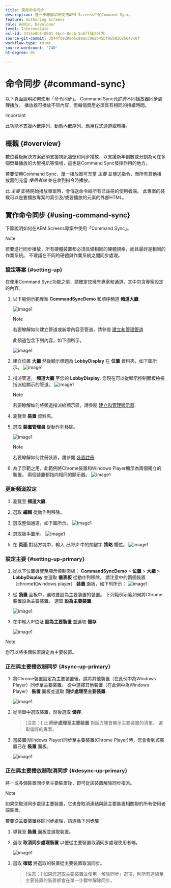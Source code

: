 ```yaml
---
title: 使用命令同步
description: 進一步瞭解如何使用AEM Screens中的Command Sync。
feature: Authoring Screens
role: Admin, Developer
level: Intermediate
exl-id: 3314e0b5-0001-4bce-8ec6-5a6ffbb20f7b
source-git-commit: 3b44fd920dd6c98ecc0e2b45bf95b81685647c0f
workflow-type: tm+mt
source-wordcount: '740'
ht-degree: 0%

---
```


# 命令同步 {#command-sync}

以下頁面說明如何使用「命令同步」。 Command Sync允許跨不同播放器同步處理播放。 播放器可播放不同內容，但每個資產必須具有相同的持續時間。

>[!IMPORTANT]
>
>此功能不支援內嵌序列、動態內嵌序列、應用程式通道或轉接。

## 概觀 {#overview}

數位看板解決方案必須支援視訊牆壁和同步播放，以支援新年倒數或分割為可在多個熒幕播放的大型視訊等情境，這也是Command Sync發揮作用的地方。

若要使用Command Sync，單一播放器可充當 *主要* 並傳送指令，而所有其他播放器則充當 *使用者端* 並在收到指令時播放。

此 *主要* 即將開始播放專案時，會傳送命令給所有已註冊的使用者端。 此專案的裝載可以是要播放專案的索引及/或要播放的元素的外部HTML。

## 實作命令同步 {#using-command-sync}

下節說明如何在AEM Screens專案中使用「Command Sync」。

>[!NOTE]
>
>若要進行同步播放，所有硬體裝置都必須具備相同的硬體規格，而且最好是相同的作業系統。 不建議在不同的硬體與作業系統之間同步處理。

### 設定專案 {#setting-up}

在使用Command Sync功能之前，請確定您擁有專案和通道，其中包含專案設定的內容。

1. 以下範例示範專案 **CommandSyncDemo** 和順序頻道 **頻道大廳**.

   ![image1](assets/command-sync/command-sync1-1.png)

   >[!NOTE]
   >
   >若要瞭解如何建立管道或新增內容至管道，請參閱 [建立和管理管道](/help/user-guide/managing-channels.md)

   此頻道包含下列內容，如下圖所示。

   ![image1](assets/command-sync/command-sync2-1.png)

1. 建立位置 **大廳** 然後顯示標題為 **LobbyDisplay** 在 **位置** 資料夾，如下圖所示。
   ![image1](assets/command-sync/command-sync3-1.png)

1. 指派管道， **頻道大廳** 至您的 **LobbyDisplay**. 您現在可以從顯示控制面板檢視指派給顯示的管道。
   ![image1](assets/command-sync/command-sync4-1.png)

   >[!NOTE]
   >
   >若要瞭解如何將頻道指派給顯示區，請參閱 [建立和管理顯示器](/help/user-guide/managing-displays.md).

1. 瀏覽至 **裝置** 資料夾。
1. 選取 **裝置管理員** 從動作列移除。

   ![image1](assets/command-sync5.png)

   >[!NOTE]
   >
   >若要瞭解如何註冊裝置，請參閱 [裝置註冊](/help/user-guide/device-registration.md)

1. 為了示範之用，此範例將Chrome裝置和Windows Player顯示為兩個獨立的裝置。 兩個裝置都指向相同的顯示器。
   ![image1](assets/command-sync6.png)

### 更新頻道設定

1. 瀏覽至 **頻道大廳**.
1. 選取 **編輯** 從動作列移除。
1. 選取整個通道，如下圖所示。
   ![image1](assets/command-sync/command-sync7-1.png)

1. 選取扳手圖示。
   ![image1](assets/command-sync/command-sync8-1.png)

1. 在 **頁面** 對話方塊中，輸入 *已同步* 中的關鍵字 **策略** 欄位。
   ![image1](assets/command-sync/command-sync9-1.png)


### 設定主要 {#setting-up-primary}

1. 從以下位置導覽至顯示控制面板： **CommandSyncDemo** > **位置**  > **大廳** > **LobbyDisplay** 並選取 **儀表板** 從動作列移除。
請注意中的兩個裝置（chrome和windows player） **裝置** 面板，如下列所示：
   ![image1](assets/command-sync/command-sync10-1.png)

1. 從 **裝置** 面板中，選取要設為主要裝置的裝置。 下列範例示範如何將Chrome裝置設為主要裝置。 選取 **設為主要裝置**.

   ![image1](assets/command-sync/command-sync11-1.png)

1. 在中輸入IP位址 **設為主要裝置** 並選取 **儲存**.

   ![image1](assets/command-sync/command-sync12-1.png)

>[!NOTE]
>
>您可以將多個裝置設定為主要裝置。

### 正在與主要播放器同步 {#sync-up-primary}

1. 將Chrome裝置設定為主要裝置後，請將其他裝置（在此例中為Windows Player）同步至主要裝置。
從中選擇其他裝置（在此例中為Windows Player） **裝置** 面板並選取 **同步處理至主要裝置**.

   ![image1](assets/command-sync/command-sync13-1.png)

1. 從清單中選取裝置，然後選取 **儲存**.

   >[注意：]
   > 此 **同步處理至主要裝置** 對話方塊會顯示主要裝置的清單。 選取偏好的專案。

1. 當裝置(Windows Player)同步至主要裝置(Chrome Player)時，您會看到該裝置已在 **裝置** 面板。

   ![image1](assets/command-sync/command-sync14-1.png)

### 正在與主要播放器取消同步 {#desync-up-primary}

將一或多個裝置同步至主要裝置後，即可從該裝置解除同步指派。

>[!NOTE]
>
>如果您取消同步處理主要裝置，它也會取消連結與該主要裝置相關聯的所有使用者端裝置。

若要從主要裝置移除同步處理，請遵循下列步驟：

1. 導覽至 **裝置** 面板並選取裝置。

1. 選取 **取消同步處理裝置** 以便從主要裝置取消同步處理使用者端。

   ![image1](assets/command-sync/command-sync15-1.png)

1. 選取 **確認** 將選取的裝置從主要裝置取消同步。

   >[注意：]
   > 如果您選取主要裝置並使用「解除同步」選項，則所有連線至主要裝置的裝置都會在單一步驟中解除同步。
